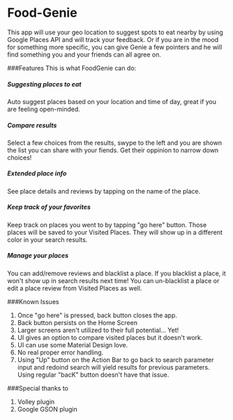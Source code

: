 # Food-Genie
This app will use your geo location to suggest spots to eat nearby by using Google Places API and will track your feedback. Or if you are in the mood for something more specific, you can give Genie a few pointers and he will find something you and your friends can all agree on.

###Features
This is what FoodGenie can do:

##### Suggesting places to eat
Auto suggest places based on your location and time of day, great if you are feeling open-minded.

##### Compare results
Select a few choices from the results, swype to the left and you are shown the list you can share with your fiends. Get their oppinion to narrow down choices!

##### Extended place info
See place details and reviews by tapping on the name of the place.

##### Keep track of your favorites
Keep track on places you went to by tapping "go here" button. Those places will be saved to your Visited Places. They will show up in a different color in your search results. 

##### Manage your places
You can add/remove reviews and blacklist a place. If you blacklist a place, it won't show up in search results next time! You can un-blacklist a place or edit a place review from Visited Places as well.

###Known Issues
1. Once "go here" is pressed, back button closes the app.
2. Back button persists on the Home Screen
3. Larger screens aren't utilized to their full potential... Yet!
4. UI gives an option to compare visited places but it doesn't work.
5. UI can use some Material Design love.
6. No real proper error handling.
7. Using "Up" button on the Action Bar to go back to search parameter input and redoind search will yield results for previous parameters. Using regular "bacK" button doesn't have that issue.

###Special thanks to
1. Volley plugin
2. Google GSON plugin
